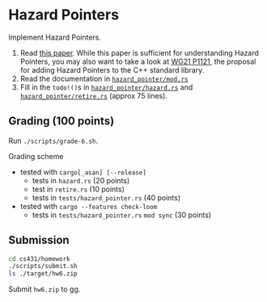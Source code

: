 # Hazard Pointers
Implement Hazard Pointers.

1. Read [this paper](https://ieeexplore.ieee.org/document/1291819).
   While this paper is sufficient for understanding Hazard Pointers,
   you may also want to take a look at [WG21 P1121](http://wg21.link/P1121),
   the proposal for adding Hazard Pointers to the C++ standard library.
2. Read the documentation in [`hazard_pointer/mod.rs`](../src/hazard_pointer/mod.rs)
3. Fill in the `todo!()`s in
   [`hazard_pointer/hazard.rs`](../src/hazard_pointer/hazard.rs) and
   [`hazard_pointer/retire.rs`](../src/hazard_pointer/retire.rs)
   (approx 75 lines).

## Grading (100 points)
Run `./scripts/grade-6.sh`.

Grading scheme
* tested with `cargo[_asan] [--release]`
    * tests in `hazard.rs` (20 points)
    * test in `retire.rs` (10 points)
    * tests in `tests/hazard_pointer.rs` (40 points)
* tested with `cargo --features check-loom`
    * tests in `tests/hazard_pointer.rs` `mod sync` (30 points)

## Submission
```bash
cd cs431/homework
./scripts/submit.sh
ls ./target/hw6.zip
```
Submit `hw6.zip` to gg.

